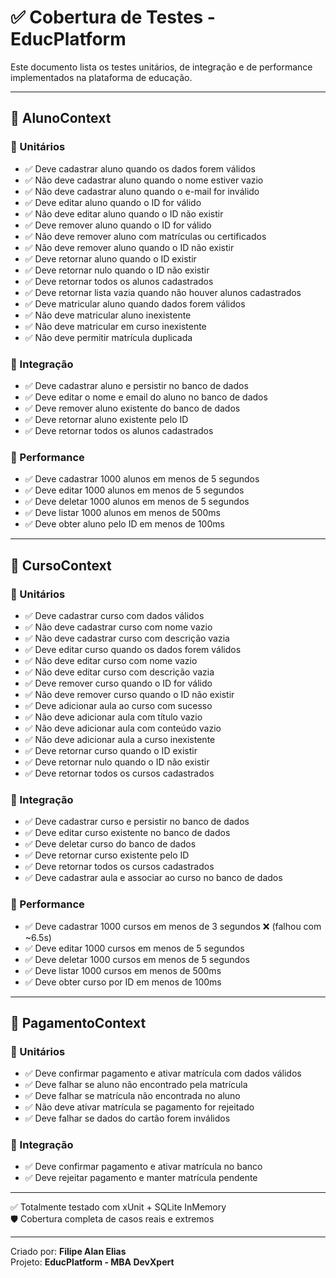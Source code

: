 # ✅ Cobertura de Testes - EducPlatform

Este documento lista os testes unitários, de integração e de performance implementados na plataforma de educação.

---

## 🧪 AlunoContext

### 🔹 Unitários
- ✅ Deve cadastrar aluno quando os dados forem válidos
- ✅ Não deve cadastrar aluno quando o nome estiver vazio
- ✅ Não deve cadastrar aluno quando o e-mail for inválido
- ✅ Deve editar aluno quando o ID for válido
- ✅ Não deve editar aluno quando o ID não existir
- ✅ Deve remover aluno quando o ID for válido
- ✅ Não deve remover aluno com matrículas ou certificados
- ✅ Não deve remover aluno quando o ID não existir
- ✅ Deve retornar aluno quando o ID existir
- ✅ Deve retornar nulo quando o ID não existir
- ✅ Deve retornar todos os alunos cadastrados
- ✅ Deve retornar lista vazia quando não houver alunos cadastrados
- ✅ Deve matricular aluno quando dados forem válidos
- ✅ Não deve matricular aluno inexistente
- ✅ Não deve matricular em curso inexistente
- ✅ Não deve permitir matrícula duplicada

### 🔹 Integração
- ✅ Deve cadastrar aluno e persistir no banco de dados
- ✅ Deve editar o nome e email do aluno no banco de dados
- ✅ Deve remover aluno existente do banco de dados
- ✅ Deve retornar aluno existente pelo ID
- ✅ Deve retornar todos os alunos cadastrados

### 🔹 Performance
- ✅ Deve cadastrar 1000 alunos em menos de 5 segundos
- ✅ Deve editar 1000 alunos em menos de 5 segundos
- ✅ Deve deletar 1000 alunos em menos de 5 segundos
- ✅ Deve listar 1000 alunos em menos de 500ms
- ✅ Deve obter aluno pelo ID em menos de 100ms

---

## 🧪 CursoContext

### 🔹 Unitários
- ✅ Deve cadastrar curso com dados válidos
- ✅ Não deve cadastrar curso com nome vazio
- ✅ Não deve cadastrar curso com descrição vazia
- ✅ Deve editar curso quando os dados forem válidos
- ✅ Não deve editar curso com nome vazio
- ✅ Não deve editar curso com descrição vazia
- ✅ Deve remover curso quando o ID for válido
- ✅ Não deve remover curso quando o ID não existir
- ✅ Deve adicionar aula ao curso com sucesso
- ✅ Não deve adicionar aula com título vazio
- ✅ Não deve adicionar aula com conteúdo vazio
- ✅ Não deve adicionar aula a curso inexistente
- ✅ Deve retornar curso quando o ID existir
- ✅ Deve retornar nulo quando o ID não existir
- ✅ Deve retornar todos os cursos cadastrados

### 🔹 Integração
- ✅ Deve cadastrar curso e persistir no banco de dados
- ✅ Deve editar curso existente no banco de dados
- ✅ Deve deletar curso do banco de dados
- ✅ Deve retornar curso existente pelo ID
- ✅ Deve retornar todos os cursos cadastrados
- ✅ Deve cadastrar aula e associar ao curso no banco de dados

### 🔹 Performance
- ✅ Deve cadastrar 1000 cursos em menos de 3 segundos ❌ (falhou com ~6.5s)
- ✅ Deve editar 1000 cursos em menos de 5 segundos
- ✅ Deve deletar 1000 cursos em menos de 5 segundos
- ✅ Deve listar 1000 cursos em menos de 500ms
- ✅ Deve obter curso por ID em menos de 100ms

---

## 🧪 PagamentoContext

### 🔹 Unitários
- ✅ Deve confirmar pagamento e ativar matrícula com dados válidos
- ✅ Deve falhar se aluno não encontrado pela matrícula
- ✅ Deve falhar se matrícula não encontrada no aluno
- ✅ Não deve ativar matrícula se pagamento for rejeitado
- ✅ Deve falhar se dados do cartão forem inválidos

### 🔹 Integração
- ✅ Deve confirmar pagamento e ativar matrícula no banco
- ✅ Deve rejeitar pagamento e manter matrícula pendente

---

✅ Totalmente testado com xUnit + SQLite InMemory  
🛡️ Cobertura completa de casos reais e extremos

---

Criado por: **Filipe Alan Elias**  
Projeto: **EducPlatform - MBA DevXpert**
